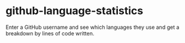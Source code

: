 # github-language-statistics
Enter a GitHub username and see which languages they use and get a breakdown by lines of code written.
